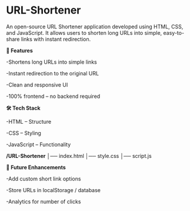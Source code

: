 # URL-Shortener
An open-source URL Shortener application developed using HTML, CSS, and JavaScript. It allows users to shorten long URLs into simple, easy-to-share links with instant redirection.

**🚀 Features**

-Shortens long URLs into simple links

-Instant redirection to the original URL

-Clean and responsive UI

-100% frontend – no backend required

**🛠️ Tech Stack**

-HTML – Structure

-CSS – Styling

-JavaScript – Functionality

**/URL-Shortener**
│── index.html
│── style.css
│── script.js

**🎯 Future Enhancements**

-Add custom short link options

-Store URLs in localStorage / database

-Analytics for number of clicks
